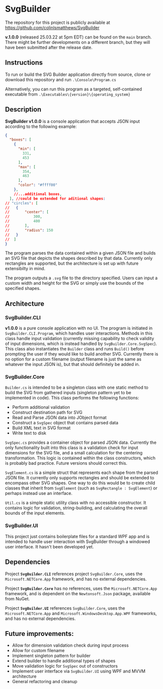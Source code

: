 # SvgBuilder
The repository for this project is publicly available at https://github.com/colinlsmatthews/SvgBuilder

**v.1.0.0** (released 25.03.22 at 5pm EDT) can be found on the `main` branch. There might be further developments on a different branch, but they will have been submitted after the release date.

## Instructions
To run or build the SVG Builder application directly from source, clone or download this repository and run `.\Console\Program.cs`

Alternatively, you can run this program as a targeted, self-contained executable from `.\Executables\{version}\{operating_system}`

## Description
**SvgBuilder v1.0.0** is a console application that accepts JSON input according to the following example:
```json
{
  "boxes": [
    {
      "min": [
        331,
        453
      ],
      "max": [
        354,
        463
      ],
      "color": "#ffff00"
    },
    //...additional boxes,
  ], //could be extended for aditional shapes:
// "circles": [
//   {
//       "center": [
//           300,
//           400
//       ],
//       "radius": 150
//   }
//  ]
}
```
The program parses the data contained within a given JSON file and builds an SVG file that depicts the shapes described by that data. Currently only rectangles are supported, but the architecture is set up with future extensibilty in mind.

The program outputs a `.svg` file to the directory specified. Users can input a custom width and height for the SVG or simply use the bounds of the specified shapes.

## Architecture
### SvgBuilder.CLI
**v1.0.0** is a pure console application with no UI. The program is initiated in `SvgBuilder.CLI.Program`, which handles user interactions. Methods in this class handle input validation (currently missing capability to check validity of input dimensions, which is instead handled by `SvgBuilder.Core.SvgSpec`). This class also instantiates the `Builder` class and runs `Build()` before prompting the user if they would like to build another SVG. Currently there is no option for a custom filename (output filename is just the same as whatever the input JSON is), but that should definitely be added in.

### SvgBuilder.Core

`Builder.cs` is intended to be a singleton class with one static method to build the SVG from gathered inputs (singleton pattern yet to be implemented in code). This class performs the following functions:
- Perform additional validation
- Construct destination path for SVG
- Read and Parse JSON data into JObject format
- Construct a `SvgSpec` object that contains parsed data
- Build XML text in SVG format
- Write text to disk

`SvgSpec.cs` provides a container object for parsed JSON data. Currently the only functionality built into this class is a validation check for input dimensions for the SVG file, and a small calculation for the centering transformation. This logic is contained within the class constructors, which is probably bad practice. Future versions should correct this.

`SvgElement.cs` is a simple struct that represents each shape from the parsed JSON file. It currently only supports rectangles and should be extended to encompass other SVG shapes. One way to do this would be to create child classes that inherit from `SvgElement` (such as `SvgRectangle : SvgElement`) or perhaps instead use an interface.

`Util.cs` is a simple static utility class with no accessible constructor. It contains logic for validation, string-building, and calculating the overall bounds of the input elements.

### SvgBuilder.UI
This project just contains boilerplate files for a standard WPF app and is intended to handle user interaction with SvgBuilder through a windowed user interface. It hasn't been developed yet.

## Dependencies
Project **`SvgBuilder.CLI`** references project `SvgBuilder.Core`, uses the `Microsoft.NETCore.App` framework, and has no external dependencies.

Project **`SvgBuilder.Core`** has no references, uses the `Microsoft.NETCore.App` framework, and is dependent on the `Newtonsoft.Json` package, available from NuGet.

Project **`SvgBuilder.UI`** references `SvgBuilder.Core`, uses the `Microsoft.NETCore.App` and `Microsoft.WindowsDesktop.App.WPF` frameworks, and has no external dependencies.

## Future improvements:
- Allow for dimension validation check during input process
- Allow for custom filename
- Implement singleton pattern for builder
- Extend builder to handle additional types of shapes
- Move validation logic for `SvgSpec` out of constructors
- Implement user interface via `SvgBuilder.UI` using WPF and MVVM architecture
- General refactoring and cleanup
